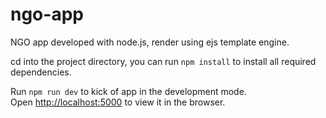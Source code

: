 # ngo-app
NGO app developed with node.js, render using ejs template engine.

cd into the project directory, you can run `npm install` to install all required dependencies. <br />

Run `npm run dev` to kick of app in the development mode.<br />
Open [http://localhost:5000](http://localhost:5000) to view it in the browser.
